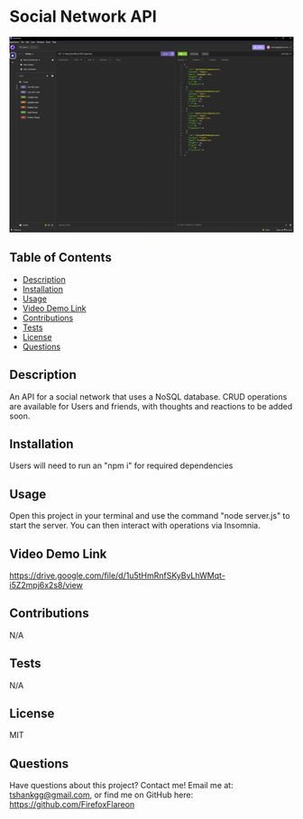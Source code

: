 # Social Network API

![Screenshot](./assets/Social%20Network%20API%20Screenshot.png)
  
  ## Table of Contents

  - [Description](#description)
  - [Installation](#installation)
  - [Usage](#usage)
  - [Video Demo Link](#video-demo-link)
  - [Contributions](#contributions)
  - [Tests](#tests)
  - [License](#license)
  - [Questions](#questions)
  
  ## Description

  An API for a social network that uses a NoSQL database. CRUD operations are available for Users and friends, with thoughts and reactions to be added soon.


  ## Installation
  
  Users will need to run an "npm i" for required dependencies


  ## Usage

  Open this project in your terminal and use the command "node server.js" to start the server. You can then interact with operations via Insomnia.


  ## Video Demo Link

  https://drive.google.com/file/d/1u5tHmRnfSKyBvLhWMqt-i5Z2mpj6x2s8/view

  ## Contributions
  
  N/A


  ## Tests
  
  N/A
  

  ## License
  
  MIT
  

  ## Questions
  
  Have questions about this project? Contact me!
  Email me at: tshankgg@gmail.com,
  or find me on GitHub here: https://github.com/FirefoxFlareon
